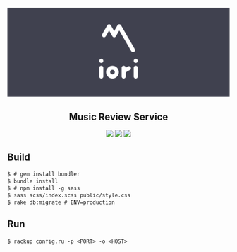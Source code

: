 ![iori-logo](https://raw.githubusercontent.com/mizucoffee/iori/develop/iori-top.png)
<h2 align="center">Music Review Service</h2>
<p align="center">
  <a href="https://travis-ci.org/mizucoffee/iori"><img src="https://travis-ci.org/mizucoffee/iori.svg?branch=develop"/></a>
  <a href="https://codeclimate.com/github/mizucoffee/iori/maintainability"><img src="https://api.codeclimate.com/v1/badges/5f0c459428939e43a152/maintainability" /></a>
  <a href="https://codecov.io/gh/mizucoffee/iori"><img src="https://codecov.io/gh/mizucoffee/iori/branch/develop/graph/badge.svg" /></a>
</p>

## Build

```
$ # gem install bundler
$ bundle install
$ # npm install -g sass
$ sass scss/index.scss public/style.css
$ rake db:migrate # ENV=production
```

## Run

```
$ rackup config.ru -p <PORT> -o <HOST>
```